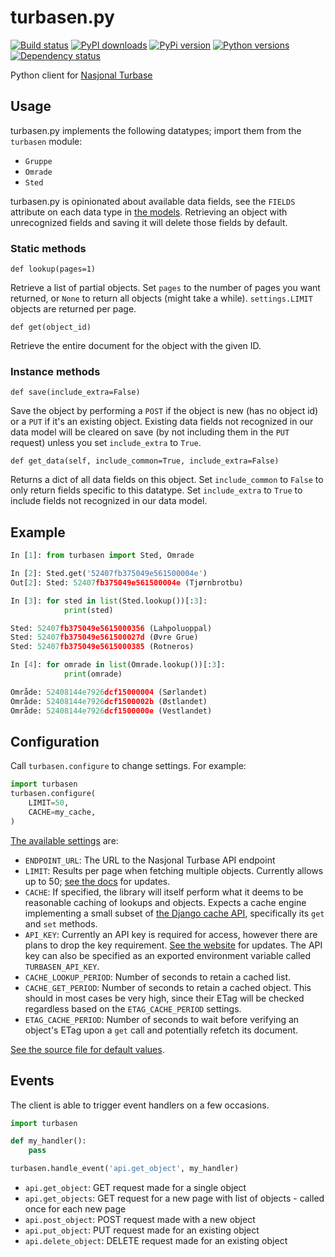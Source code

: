 # turbasen.py

[![Build status](https://img.shields.io/wercker/ci/5572dde323929da36b16df5f.svg "Build status")](https://app.wercker.com/project/bykey/337a4c74baec7af88792f39c45715ff1)
[![PyPI downloads](https://img.shields.io/pypi/dm/turbasen.svg "PyPI downloads")](https://pypi.python.org/pypi/turbasen)
[![PyPi version](https://img.shields.io/pypi/v/turbasen.svg "PyPI version")](https://pypi.python.org/pypi/turbasen)
[![Python versions](https://img.shields.io/pypi/pyversions/turbasen.svg "Python versions")](https://pypi.python.org/pypi/turbasen)
[![Dependency status](https://img.shields.io/requires/github/Turbasen/turbasen.py.svg "Dependency status")](https://requires.io/github/Turbasen/turbasen.py/requirements/)

Python client for [Nasjonal Turbase](http://www.nasjonalturbase.no/)

## Usage

turbasen.py implements the following datatypes; import them from the `turbasen` module:

* `Gruppe`
* `Omrade`
* `Sted`

turbasen.py is opinionated about available data fields, see the `FIELDS` attribute on each data type in [the models](https://github.com/Turbasen/turbasen.py/blob/master/turbasen/models.py). Retrieving an object with unrecognized fields and saving it will delete those fields by default.

### Static methods

`def lookup(pages=1)`

Retrieve a list of partial objects. Set `pages` to the number of pages you want returned, or `None` to return all objects (might take a while). `settings.LIMIT` objects are returned per page.

`def get(object_id)`

Retrieve the entire document for the object with the given ID.

### Instance methods

`def save(include_extra=False)`

Save the object by performing a `POST` if the object is new (has no object id) or a `PUT` if it's an existing object. Existing data fields not recognized in our data model will be cleared on save (by not including them in the `PUT` request) unless you set `include_extra` to `True`.

`def get_data(self, include_common=True, include_extra=False)`

Returns a dict of all data fields on this object. Set `include_common` to `False` to only return fields specific to this datatype. Set `include_extra` to `True` to include fields not recognized in our data model.

## Example

```python
In [1]: from turbasen import Sted, Omrade

In [2]: Sted.get('52407fb375049e561500004e')
Out[2]: Sted: 52407fb375049e561500004e (Tjørnbrotbu)

In [3]: for sted in list(Sted.lookup())[:3]:
            print(sted)

Sted: 52407fb375049e5615000356 (Lahpoluoppal)
Sted: 52407fb375049e561500027d (Øvre Grue)
Sted: 52407fb375049e5615000385 (Rotneros)

In [4]: for omrade in list(Omrade.lookup())[:3]:
            print(omrade)

Område: 52408144e7926dcf15000004 (Sørlandet)
Område: 52408144e7926dcf1500002b (Østlandet)
Område: 52408144e7926dcf1500000e (Vestlandet)
```


## Configuration

Call `turbasen.configure` to change settings. For example:

```python
import turbasen
turbasen.configure(
    LIMIT=50,
    CACHE=my_cache,
)
```

[The available settings](https://github.com/Turbasen/turbasen.py/blob/master/turbasen/settings.py) are:

* `ENDPOINT_URL`: The URL to the Nasjonal Turbase API endpoint
* `LIMIT`: Results per page when fetching multiple objects. Currently allows up to 50; [see the docs](http://www.nasjonalturbase.no/) for updates.
* `CACHE`: If specified, the library will itself perform what it deems to be reasonable caching of lookups and objects. Expects a cache engine implementing a small subset of [the Django cache API](https://docs.djangoproject.com/en/dev/topics/cache/#the-low-level-cache-api), specifically its `get` and `set` methods.
* `API_KEY`: Currently an API key is required for access, however there are plans to drop the key requirement. [See the website](http://www.nasjonalturbase.no/) for updates. The API key can also be specified as an exported environment variable called `TURBASEN_API_KEY`.
* `CACHE_LOOKUP_PERIOD`: Number of seconds to retain a cached list.
* `CACHE_GET_PERIOD`: Number of seconds to retain a cached object. This should in most cases be very high, since their ETag will be checked regardless based on the `ETAG_CACHE_PERIOD` settings.
* `ETAG_CACHE_PERIOD`: Number of seconds to wait before verifying an object's ETag upon a `get` call and potentially refetch its document.

[See the source file for default values](https://github.com/Turbasen/turbasen.py/blob/master/turbasen/settings.py).

## Events

The client is able to trigger event handlers on a few occasions.

```python
import turbasen

def my_handler():
    pass

turbasen.handle_event('api.get_object', my_handler)
```

* `api.get_object`: GET request made for a single object
* `api.get_objects`: GET request for a new page with list of objects - called once for each new page
* `api.post_object`: POST request made with a new object
* `api.put_object`: PUT request made for an existing object
* `api.delete_object`: DELETE request made for an existing object
